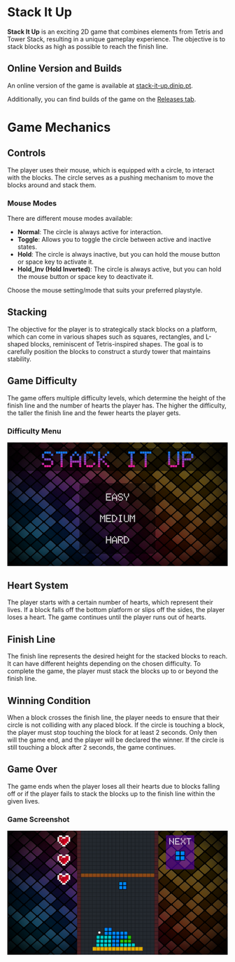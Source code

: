 # Stack It Up

**Stack It Up** is an exciting 2D game that combines elements from Tetris and Tower Stack, resulting in a unique gameplay experience. The objective is to stack blocks as high as possible to reach the finish line.

## Online Version and Builds
An online version of the game is available at [stack-it-up.dinip.pt](https://stack-it-up.dinip.pt/).

Additionally, you can find builds of the game on the [Releases tab](https://github.com/Dinip/StackItUp/releases).

# Game Mechanics

## Controls
The player uses their mouse, which is equipped with a circle, to interact with the blocks. The circle serves as a pushing mechanism to move the blocks around and stack them.

### Mouse Modes
There are different mouse modes available:

- **Normal**: The circle is always active for interaction.
- **Toggle**: Allows you to toggle the circle between active and inactive states.
- **Hold**: The circle is always inactive, but you can hold the mouse button or space key to activate it.
- **Hold_Inv (Hold Inverted)**: The circle is always active, but you can hold the mouse button or space key to deactivate it.

Choose the mouse setting/mode that suits your preferred playstyle.

## Stacking
The objective for the player is to strategically stack blocks on a platform, which can come in various shapes such as squares, rectangles, and L-shaped blocks, reminiscent of Tetris-inspired shapes. The goal is to carefully position the blocks to construct a sturdy tower that maintains stability.

## Game Difficulty
The game offers multiple difficulty levels, which determine the height of the finish line and the number of hearts the player has. The higher the difficulty, the taller the finish line and the fewer hearts the player gets.

### Difficulty Menu
![Difficulty Menu](Images/Menu_Difficulty.png)

## Heart System
The player starts with a certain number of hearts, which represent their lives. If a block falls off the bottom platform or slips off the sides, the player loses a heart. The game continues until the player runs out of hearts.

## Finish Line
The finish line represents the desired height for the stacked blocks to reach. It can have different heights depending on the chosen difficulty. To complete the game, the player must stack the blocks up to or beyond the finish line.

## Winning Condition
When a block crosses the finish line, the player needs to ensure that their circle is not colliding with any placed block. If the circle is touching a block, the player must stop touching the block for at least 2 seconds. Only then will the game end, and the player will be declared the winner. If the circle is still touching a block after 2 seconds, the game continues.

## Game Over
The game ends when the player loses all their hearts due to blocks falling off or if the player fails to stack the blocks up to the finish line within the given lives.

### Game Screenshot
![Game Screenshot](/Images/Game.png)